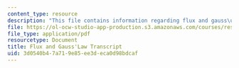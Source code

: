 ```yaml
---
content_type: resource
description: "This file contains information regarding flux and gauss\u2019 law transcript."
file: https://ol-ocw-studio-app-production.s3.amazonaws.com/courses/res-tll-004-stem-concept-videos-fall-2013/3d0540b47a719e85ee3deca0d98bdcaf_MITRES_TLL-004F13_FluGaLaw.pdf
file_type: application/pdf
resourcetype: Document
title: Flux and Gauss'Law Transcript
uid: 3d0540b4-7a71-9e85-ee3d-eca0d98bdcaf
---
```

